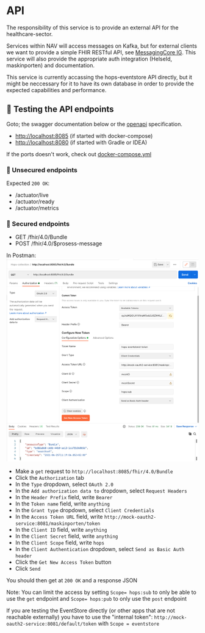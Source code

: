 # API
The responsibility of this service is to provide an external API for the healthcare-sector. 

Services within NAV will access messages on Kafka, but for external clients we want to provide a simple FHIR RESTful API, see [MessagingCore IG](https://navikt.github.io/fhir/igs/MessagingCore/).
This service will also provide the appropriate auth integration (HelseId, maskinporten) and documentation.

This service is currently accassing the hops-eventstore API directly, but it might be neccessary for it to have its own database in order to provide the expected capabilities and performance.

## 🌈 Testing the API endpoints
Goto; the swagger documentation below or the [openapi](.config/web/openapi.yaml) specification. 
- [http://localhost:8085](http://localhost:8085) (if started with docker-compose)
- [http://localhost:8080](http://localhost:8080) (if started with Gradle or IDEA)

If the ports doesn't work, check out [docker-compose.yml](../../.docker/docker-compose.yml)

### 👐 Unsecured endpoints
Expected `200 OK`:
- /actuator/live 
- /actuator/ready
- /actuator/metrics

### 🤝 Secured endpoints
- GET /fhir/4.0/Bundle
- POST /fhir/4.0/$prosess-message

In Postman: ![postman](../../docs/images/PostmanDump.png)

* Make a `get` request to `http://localhost:8085/fhir/4.0/Bundle`
* Click the `Authorization` tab
* In the `Type` dropdown, select `OAuth 2.0`
* In the `Add authorization data to` dropdown, select `Request Headers`
* In the `Header Prefix` field, write `Bearer`
* In the `Token name` field, write `anything`
* In the `Grant type` dropdown, select `Client Credentials`
* In the `Access Token URL` field, write `http://mock-oauth2-service:8081/maskinporten/token`
* In the `Client ID` field, write `anything`
* In the `Client Secret` field, write `anything`
* In the `Client Scope` field, write `hops`
* In the `Client Authentication` dropdown, select `Send as Basic Auth header`
* Click the `Get New Access Token` button
* Click `Send`

You should then get at `200 OK` and a response JSON

Note: You can limit the access by setting `Scope= hops:sub` to only be able to use the `get` endpoint
and `Scope= hops:pub` to only use the `post` endpoint

If you are testing the EventStore directly
(or other apps that are not reachable externally) you have to use the "internal token":
`http://mock-oauth2-service:8081/default/token` with `Scope = eventstore`
